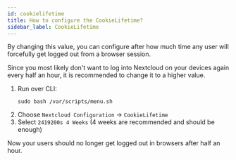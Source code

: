 ```yaml
---
id: cookielifetime
title: How to configure the CookieLifetime?
sidebar_label: CookieLifetime
---
```


By changing this value, you can configure after how much time any user will forcefully get logged out from a browser session. 

Since you most likely don't want to log into Nextcloud on your devices again every half an hour, it is recommended to change it to a higher value.
1. Run over CLI:
    ```shell
    sudo bash /var/scripts/menu.sh
    ```
1. Choose `Nextcloud Configuration` -> `CookieLifetime`
1. Select `2419200s 4 Weeks` (4 weeks are recommended and should be enough)

Now your users should no longer get logged out in browsers after half an hour.